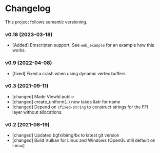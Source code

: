 # Changelog

This project follows semantic versioning.

### v0.18 (2023-03-18)

- [Added] Emscripten support. See `web_example` for an example how this works.

### v0.9 (2022-04-08)

- [fixed] Fixed a crash when using dynamic vertex buffers

### v0.3 (2021-09-11)

- [changed] Made ViewId public
- [changed] create_uniform(..) now takes &str for name
- [changed] Depend on `cfixed-string` to construct strings for the FFI layer without allocations.

### v0.2 (2021-08-19)

- [changed] Updated bgfx/bimg/bx to latest git version
- [changed] Build Vulkan for Linux and Windows (OpenGL still default on Linux)
